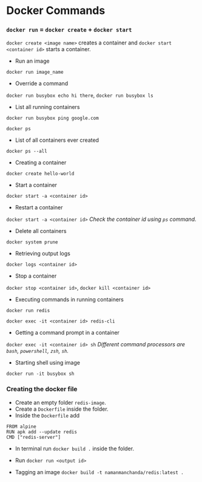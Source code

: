 # Docker Commands

### `docker run` = `docker create` + `docker start`

`docker create <image name>` creates a container and `docker start <container id>` starts a container.

- Run an image

`docker run image_name`

- Override a command

`docker run busybox echo hi there`, `docker run busybox ls`

- List all running containers

`docker run busybox ping google.com`

`docker ps`

- List of all containers ever created

`docker ps --all`

- Creating a container

`docker create hello-world`

- Start a container

`docker start -a <container id>`

- Restart a container

`docker start -a <container id>`  *Check the container id using `ps` command.*

- Delete all containers

`docker system prune`

- Retrieving output logs

`docker logs <container id>`

- Stop a container

`docker stop <container id>`, `docker kill <container id>`

- Executing commands in running containers

`docker run redis`

`docker exec -it <container id> redis-cli`

- Getting a command prompt in a container

`docker exec -it <container id> sh` *Different command processors are `bash`, `powershell`, `zsh`, `sh`.*

- Starting shell using image

`docker run -it busybox sh`

### Creating the docker file
- Create an empty folder `redis-image`.
- Create a `Dockerfile` inside the folder.
- Inside the `Dockerfile` add

```
FROM alpine
RUN apk add --update redis
CMD ["redis-server"]
```

-  In terminal run `docker build .` inside the folder.
- Run `docker run <output id>`

- Tagging an image
`docker build -t namanmanchanda/redis:latest .`





